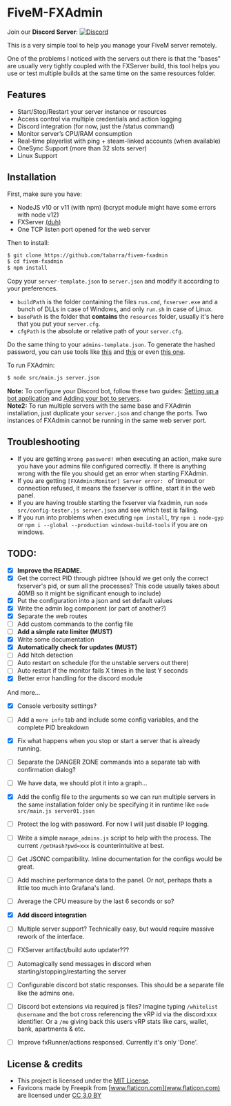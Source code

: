 # FiveM-FXAdmin
Join our **Discord Server**: [![Discord](https://discordapp.com/api/guilds/577993482761928734/widget.png?style=shield)](https://discord.gg/f3TsfvD)

This is a very simple tool to help you manage your FiveM server remotely.  

One of the problems I noticed with the servers out there is that the "bases" are usually very tightly coupled with the FXServer build, this tool helps you use or test multiple builds at the same time on the same resources folder.  


## Features
- Start/Stop/Restart your server instance or resources
- Access control via multiple credentials and action logging
- Discord integration (for now, just the /status command)
- Monitor server’s CPU/RAM consumption
- Real-time playerlist with ping + steam-linked accounts (when available)
- OneSync Support (more than 32 slots server)
- Linux Support


## Installation
First, make sure you have:
- NodeJS v10 or v11 (with npm) (bcrypt module might have some errors with node v12)
- FXServer [(duh)](https://runtime.fivem.net/artifacts/fivem/)
- One TCP listen port opened for the web server

Then to install:
```bash
$ git clone https://github.com/tabarra/fivem-fxadmin
$ cd fivem-fxadmin
$ npm install
```
Copy your `server-template.json` to `server.json` and modify it according to your preferences.  
- `buildPath` is the folder containing the files `run.cmd`, `fxserver.exe` and a bunch of DLLs in case of Windows, and only `run.sh` in case of Linux.
- `basePath` is the folder that **contains** the `resources` folder, usually it's here that you put your `server.cfg`.
- `cfgPath` is the absolute or relative path of your `server.cfg`.

Do the same thing to your `admins-template.json`. To generate the hashed password, you can use tools like [this](https://www.browserling.com/tools/bcrypt) and [this](https://bcrypt-generator.com) or even [this one](https://passwordhashing.com/BCrypt).  
  
To run FXAdmin:
```bash
$ node src/main.js server.json
```

**Note:** To configure your Discord bot, follow these two guides:  [Setting up a bot application](https://discordjs.guide/preparations/setting-up-a-bot-application.html) and [Adding your bot to servers](https://discordjs.guide/preparations/adding-your-bot-to-servers.html).  
**Note2:** To run multiple servers with the same base and FXAdmin installation, just duplicate your `server.json` and change the ports. Two instances of FXAdmin cannot be running in the same web server port.


## Troubleshooting
- If you are getting `Wrong password!` when executing an action, make sure you have your admins file configured correctly. If there is anything wrong with the file you should get an error when starting FXAdmin.
- If you are getting `[FXAdmin:Monitor] Server error: ` of timeout or connection refused, it means the fxserver is offline, start it in the web panel.
- If you are having trouble starting the fxserver via fxadmin, run `node src/config-tester.js server.json` and see which test is failing.
- If you run into problems when executing `npm install`, try `npm i node-gyp` or `npm i --global --production windows-build-tools` if you are on windows.  


## TODO:
- [x] **Improve the README.**
- [x] Get the correct PID through pidtree (should we get only the correct fxserver's pid, or sum all the processes? This code usually takes about 40MB so it might be significant enough to include)
- [x] Put the configuration into a json and set default values
- [x] Write the admin log component (or part of another?)
- [x] Separate the web routes
- [ ] Add custom commands to the config file
- [ ] **Add a simple rate limiter (MUST)**
- [x] Write some documentation
- [x] **Automatically check for updates (MUST)**
- [ ] Add hitch detection
- [ ] Auto restart on schedule (for the unstable servers out there)
- [ ] Auto restart if the monitor fails X times in the last Y seconds 
- [x] Better error handling for the discord module

And more...
- [x] Console verbosity settings?
- [ ] Add a `more info` tab and include some config variables, and the complete PID breakdown
- [x] Fix what happens when you stop or start a server that is already running.
- [ ] Separate the DANGER ZONE commands into a separate tab with confirmation dialog?
- [ ] We have data, we should plot it into a graph...
- [x] Add the config file to the arguments so we can run multiple servers in the same installation folder only be specifying it in runtime like `node src/main.js server01.json`
- [ ] Protect the log with password. For now I will just disable IP logging.
- [ ] Write a simple `manage_admins.js` script to help with the process. The current `/getHash?pwd=xxx` is counterintuitive at best.
- [ ] Get JSONC compatibility. Inline documentation for the configs would be great.
- [ ] Add machine performance data to the panel. Or not, perhaps thats a little too much into Grafana's land.
- [ ] Average the CPU measure by the last 6 seconds or so?
- [x] **Add discord integration**
- [ ] Multiple server support? Technically easy, but would require massive rework of the interface.
- [ ] FXServer artifact/build auto updater???
- [ ] Automagically send messages in discord when starting/stopping/restarting the server
- [ ] Configurable discord bot static responses. This should be a separate file like the admins one.
- [ ] Discord bot extensions via required js files? Imagine typing `/whitelist @username` and the bot cross referencing the vRP id via the discord:xxx identifier. Or a `/me` giving back this users vRP stats like cars, wallet, bank, apartments & etc.
- [ ] Improve fxRunner/actions responsed. Currently it's only 'Done'.


## License & credits
- This project is licensed under the [MIT License](https://github.com/tabarra/fivem-fxadmin/blob/master/LICENSE).
- Favicons made by Freepik from [www.flaticon.com](www.flaticon.com) are licensed under [CC 3.0 BY](http://creativecommons.org/licenses/by/3.0/)
